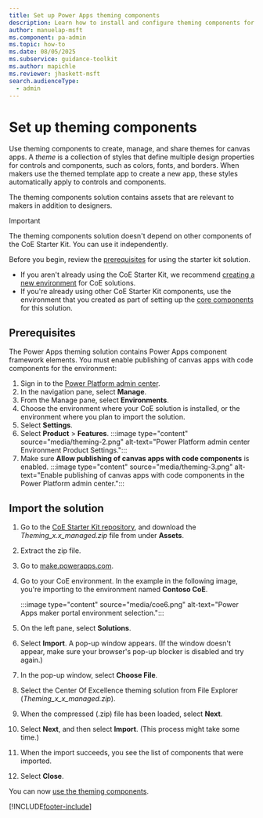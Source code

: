 ```yaml
---
title: Set up Power Apps theming components
description: Learn how to install and configure theming components for canvas apps to streamline app styling, including share custom themes across your organization.
author: manuelap-msft
ms.component: pa-admin
ms.topic: how-to
ms.date: 08/05/2025
ms.subservice: guidance-toolkit
ms.author: mapichle
ms.reviewer: jhaskett-msft
search.audienceType: 
  - admin
---
```


# Set up theming components

Use theming components to create, manage, and share themes for canvas apps. A *theme* is a collection of styles that define multiple design properties for controls and components, such as colors, fonts, and borders. When makers use the themed template app to create a new app, these styles automatically apply to controls and components.

The theming components solution contains assets that are relevant to makers in addition to designers.

> [!IMPORTANT]
> The theming components solution doesn't depend on other components of the CoE Starter Kit. You can use it independently.

Before you begin, review the [prerequisites](setup.md) for using the starter kit solution.

- If you aren't already using the CoE Starter Kit, we recommend [creating a new environment](../../admin/create-environment.md) for CoE solutions.
- If you're already using other CoE Starter Kit components, use the environment that you created as part of setting up the [core components](setup-core-components.md) for this solution.

## Prerequisites

The Power Apps theming solution contains Power Apps component framework elements. You must enable publishing of canvas apps with code components for the environment:

1. Sign in to the [Power Platform admin center](https://aka.ms/ppac).
1. In the navigation pane, select **Manage**.
1. From the Manage pane, select **Environments**.
1. Choose the environment where your CoE solution is installed, or the environment where you plan to import the solution.
1. Select **Settings**.
1. Select **Product** > **Features**.
    :::image type="content" source="media/theming-2.png" alt-text="Power Platform admin center Environment Product Settings.":::
1. Make sure **Allow publishing of canvas apps with code components** is enabled.
    :::image type="content" source="media/theming-3.png" alt-text="Enable publishing of canvas apps with code components in the Power Platform admin center.":::

## Import the solution

1. Go to the [CoE Starter Kit repository](https://github.com/microsoft/coe-starter-kit/releases/tag/CoEStarterKit-November2022), and download the *Theming_x.x_managed.zip* file from under **Assets**.

1. Extract the zip file.

1. Go to [make.powerapps.com](<https://make.powerapps.com>).

1. Go to your CoE environment. In the example in the following image, you're importing to the environment named **Contoso CoE**.

     :::image type="content" source="media/coe6.png" alt-text="Power Apps maker portal environment selection.":::

1. On the left pane, select **Solutions**.

1. Select **Import**. A pop-up window appears. (If the window doesn't appear, make sure your browser's pop-up blocker is disabled and try again.)

1. In the pop-up window, select **Choose File**.

1. Select the Center Of Excellence theming solution from File Explorer (*Theming_x_x_managed.zip*).

1. When the compressed (.zip) file has been loaded, select **Next**.

1. Select **Next**, and then select **Import**. (This process might take some time.)

1. When the import succeeds, you see the list of components that were imported.

1. Select **Close**.

You can now [use the theming components](theming-components.md).

[!INCLUDE[footer-include](../../includes/footer-banner.md)]
